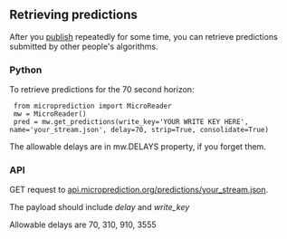 ## Retrieving predictions

After you [publish](https://microprediction.github.io/microprediction/publish.html) repeatedly for some time, you can retrieve predictions submitted by other people's algorithms.

### Python 
To retrieve predictions for the 70 second horizon:

     from microprediction import MicroReader
     mw = MicroReader()
     pred = mw.get_predictions(write_key='YOUR WRITE KEY HERE', name='your_stream.json', delay=70, strip=True, consolidate=True)

The allowable delays are in mw.DELAYS property, if you forget them. 

### API

GET request to [api.microprediction.org/predictions/your_stream.json](http://api.microprediction.org/predictions/your_stream.json). 

The payload should include *delay* and *write_key*

Allowable delays are 70, 310, 910, 3555
     
     
